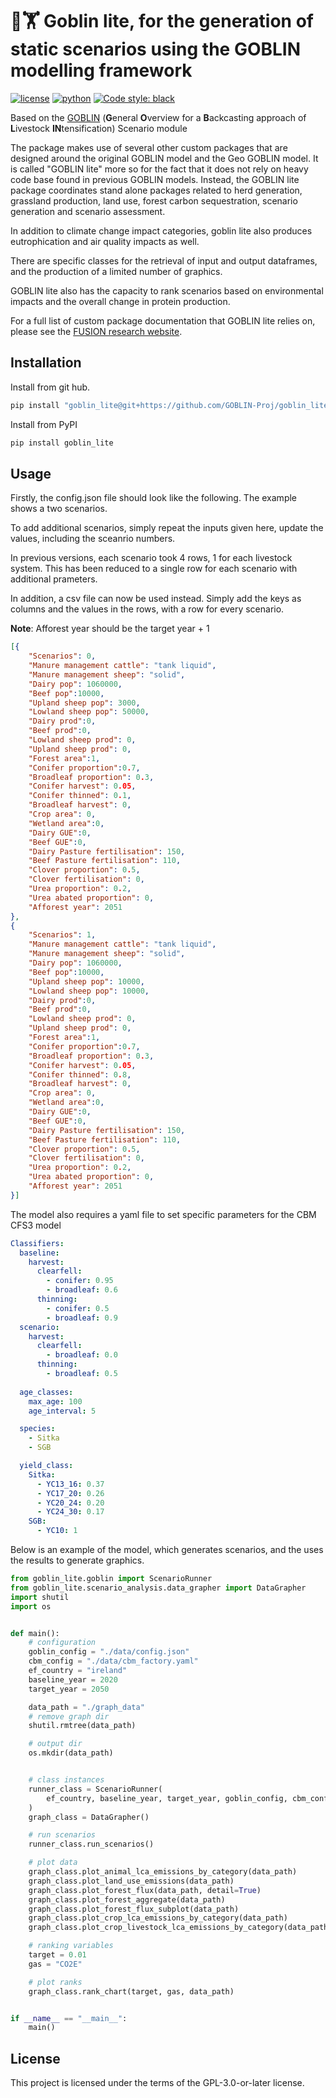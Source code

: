 # 🧌🏋️ Goblin lite, for the generation of static scenarios using the GOBLIN modelling framework

[![license](https://img.shields.io/badge/License-GPL%203.0-red)](https://github.com/GOBLIN-Proj/goblin_lite/blob/0.1.0/LICENSE)
[![python](https://img.shields.io/badge/python-3.9-blue?logo=python&logoColor=white)](https://github.com/GOBLIN-Proj/goblin_lite)
[![Code style: black](https://img.shields.io/badge/code%20style-black-000000.svg)](https://github.com/psf/black)

Based on the [GOBLIN](https://gmd.copernicus.org/articles/15/2239/2022/) (**G**eneral **O**verview for a **B**ackcasting approach of **L**ivestock **IN**tensification) Scenario module

The package makes use of several other custom packages that are designed around the original GOBLIN model and the Geo GOBLIN model. It is called "GOBLIN lite" more so for the fact that it does not rely on heavy code base found in previous GOBLIN models. Instead, the GOBLIN lite package coordinates stand alone packages related to herd generation, grassland production, land use, forest carbon sequestration, scenario generation and scenario assessment. 

In addition to climate change impact categories, goblin lite also produces eutrophication and air quality impacts as well. 

There are specific classes for the retrieval of input and output dataframes, and the production of a limited number of graphics. 

GOBLIN lite also has the capacity to rank scenarios based on environmental impacts and the overall change in protein production. 

For a full list of custom package documentation that GOBLIN lite relies on, please see the [FUSION research website](https://fusion-research.eu/goblin-package-documentation.html#goblin-package-documentation).

## Installation

Install from git hub. 

```bash
pip install "goblin_lite@git+https://github.com/GOBLIN-Proj/goblin_lite.git@main" 

```

Install from PyPI

```bash
pip install goblin_lite
```

## Usage
Firstly, the config.json file should look like the following. The example shows a two scenarios. 

To add additional scenarios, simply repeat the inputs given here, update the values, including the sceanrio numbers. 

In previous versions, each scenario took 4 rows, 1 for each livestock system. This has been reduced to a single row for each 
scenario with additional prameters. 

In addition, a csv file can now be used instead. Simply add the keys as columns and the values in the rows, with a row for every scenario.

**Note**: Afforest year should be the target year + 1

```json
[{
    "Scenarios": 0,
    "Manure management cattle": "tank liquid",
    "Manure management sheep": "solid",
    "Dairy pop": 1060000,
    "Beef pop":10000,
    "Upland sheep pop": 3000,
    "Lowland sheep pop": 50000,
    "Dairy prod":0,
    "Beef prod":0,
    "Lowland sheep prod": 0,
    "Upland sheep prod": 0,
    "Forest area":1,
    "Conifer proportion":0.7,
    "Broadleaf proportion": 0.3,
    "Conifer harvest": 0.05,
    "Conifer thinned": 0.1,
    "Broadleaf harvest": 0,
    "Crop area": 0,
    "Wetland area":0,
    "Dairy GUE":0,
    "Beef GUE":0,
    "Dairy Pasture fertilisation": 150,
    "Beef Pasture fertilisation": 110,
    "Clover proportion": 0.5,
    "Clover fertilisation": 0,
    "Urea proportion": 0.2,
    "Urea abated proportion": 0,
    "Afforest year": 2051   
},
{
    "Scenarios": 1,
    "Manure management cattle": "tank liquid",
    "Manure management sheep": "solid",
    "Dairy pop": 1060000,
    "Beef pop":10000,
    "Upland sheep pop": 10000,
    "Lowland sheep pop": 10000,
    "Dairy prod":0,
    "Beef prod":0,
    "Lowland sheep prod": 0,
    "Upland sheep prod": 0,
    "Forest area":1,
    "Conifer proportion":0.7,
    "Broadleaf proportion": 0.3,
    "Conifer harvest": 0.05,
    "Conifer thinned": 0.8,
    "Broadleaf harvest": 0,
    "Crop area": 0,
    "Wetland area":0,
    "Dairy GUE":0,
    "Beef GUE":0,
    "Dairy Pasture fertilisation": 150,
    "Beef Pasture fertilisation": 110,
    "Clover proportion": 0.5,
    "Clover fertilisation": 0,
    "Urea proportion": 0.2,
    "Urea abated proportion": 0,
    "Afforest year": 2051  
}]
```

The model also requires a yaml file to set specific parameters for the CBM CFS3 model 

```yaml
Classifiers:
  baseline:
    harvest:
      clearfell:
        - conifer: 0.95
        - broadleaf: 0.6
      thinning:
        - conifer: 0.5
        - broadleaf: 0.9
  scenario:
    harvest:
      clearfell:
        - broadleaf: 0.0
      thinning:
        - broadleaf: 0.5
        
  age_classes:
    max_age: 100
    age_interval: 5

  species:
    - Sitka
    - SGB

  yield_class:
    Sitka:
      - YC13_16: 0.37
      - YC17_20: 0.26
      - YC20_24: 0.20
      - YC24_30: 0.17
    SGB:
      - YC10: 1
```

Below is an example of the model, which generates scenarios, and the uses the results to generate graphics.

```python
from goblin_lite.goblin import ScenarioRunner
from goblin_lite.scenario_analysis.data_grapher import DataGrapher
import shutil
import os


def main():
    # configuration
    goblin_config = "./data/config.json"
    cbm_config = "./data/cbm_factory.yaml"
    ef_country = "ireland"
    baseline_year = 2020
    target_year = 2050

    data_path = "./graph_data"
    # remove graph dir
    shutil.rmtree(data_path)

    # output dir
    os.mkdir(data_path)


    # class instances
    runner_class = ScenarioRunner(
        ef_country, baseline_year, target_year, goblin_config, cbm_config
    )
    graph_class = DataGrapher()

    # run scenarios
    runner_class.run_scenarios()

    # plot data
    graph_class.plot_animal_lca_emissions_by_category(data_path)
    graph_class.plot_land_use_emissions(data_path)
    graph_class.plot_forest_flux(data_path, detail=True)
    graph_class.plot_forest_aggregate(data_path)
    graph_class.plot_forest_flux_subplot(data_path)
    graph_class.plot_crop_lca_emissions_by_category(data_path)
    graph_class.plot_crop_livestock_lca_emissions_by_category(data_path)

    # ranking variables
    target = 0.01
    gas = "CO2E"

    # plot ranks
    graph_class.rank_chart(target, gas, data_path)


if __name__ == "__main__":
    main()
```
## License
This project is licensed under the terms of the GPL-3.0-or-later license.

